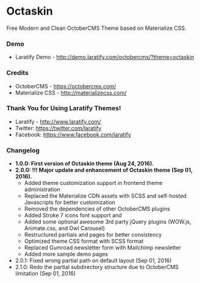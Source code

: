 # Octaskin
Free Modern and Clean OctoberCMS Theme based on Materialize CSS.

### Demo
- Laratify Demo - http://demo.laratify.com/octobercms/?theme=octaskin

### Credits
- OctoberCMS - https://octobercms.com/
- Materialize CSS - http://materializecss.com/

### Thank You for Using Laratify Themes!
- Laratify - http://www.laratify.com/
- Twitter: https://twitter.com/laratify
- Facebook: https://www.facebook.com/laratify

### Changelog
- **1.0.0: First version of Octaskin theme (Aug 24, 2016).**
- **2.0.0: !!! Major update and enhancement of Octaskin theme (Sep 01, 2016).**
  - Added theme customization support in frontend theme administration
  - Replaced the Materialize CDN assets with SCSS and self-hosted Javascripts for better customization
  - Removed the dependencies of other OctoberCMS plugins
  - Added Stroke 7 icons font support and
  - Added some optional awesome 3rd party jQuery plugins (WOW.js, Animate.css, and Owl Carousel)
  - Restructured partials and pages for better consistency
  - Optimized theme CSS format with SCSS format
  - Replaced Gumroad newsletter form with Mailchimp newsletter
  - Added more sample demo pages
- 2.0.1: Fixed wrong partial path on default layout (Sep 01, 2016)
- 2.1.0: Redo the partial subdirectory structure due to OctoberCMS limitation (Sep 01, 2016)
